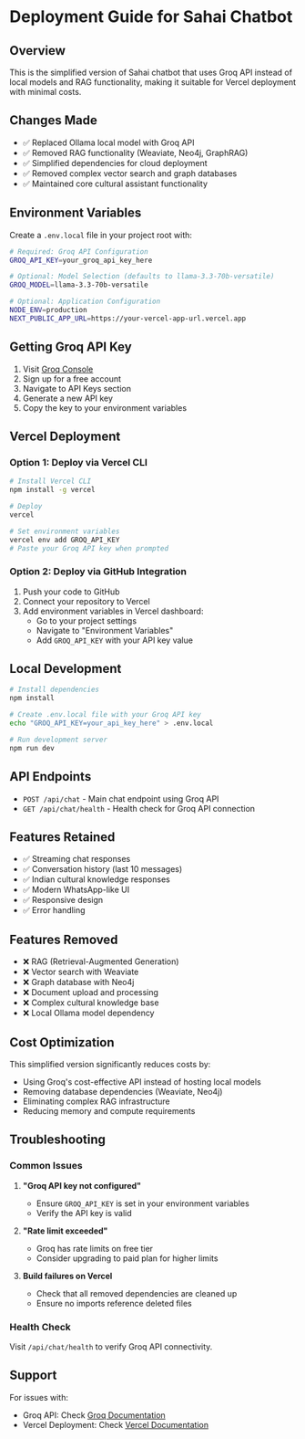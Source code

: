 # Deployment Guide for Sahai Chatbot

## Overview

This is the simplified version of Sahai chatbot that uses Groq API instead of local models and RAG functionality, making it suitable for Vercel deployment with minimal costs.

## Changes Made

- ✅ Replaced Ollama local model with Groq API
- ✅ Removed RAG functionality (Weaviate, Neo4j, GraphRAG)
- ✅ Simplified dependencies for cloud deployment
- ✅ Removed complex vector search and graph databases
- ✅ Maintained core cultural assistant functionality

## Environment Variables

Create a `.env.local` file in your project root with:

```bash
# Required: Groq API Configuration
GROQ_API_KEY=your_groq_api_key_here

# Optional: Model Selection (defaults to llama-3.3-70b-versatile)
GROQ_MODEL=llama-3.3-70b-versatile

# Optional: Application Configuration
NODE_ENV=production
NEXT_PUBLIC_APP_URL=https://your-vercel-app-url.vercel.app
```

## Getting Groq API Key

1. Visit [Groq Console](https://console.groq.com)
2. Sign up for a free account
3. Navigate to API Keys section
4. Generate a new API key
5. Copy the key to your environment variables

## Vercel Deployment

### Option 1: Deploy via Vercel CLI

```bash
# Install Vercel CLI
npm install -g vercel

# Deploy
vercel

# Set environment variables
vercel env add GROQ_API_KEY
# Paste your Groq API key when prompted
```

### Option 2: Deploy via GitHub Integration

1. Push your code to GitHub
2. Connect your repository to Vercel
3. Add environment variables in Vercel dashboard:
   - Go to your project settings
   - Navigate to "Environment Variables"
   - Add `GROQ_API_KEY` with your API key value

## Local Development

```bash
# Install dependencies
npm install

# Create .env.local file with your Groq API key
echo "GROQ_API_KEY=your_api_key_here" > .env.local

# Run development server
npm run dev
```

## API Endpoints

- `POST /api/chat` - Main chat endpoint using Groq API
- `GET /api/chat/health` - Health check for Groq API connection

## Features Retained

- ✅ Streaming chat responses
- ✅ Conversation history (last 10 messages)
- ✅ Indian cultural knowledge responses
- ✅ Modern WhatsApp-like UI
- ✅ Responsive design
- ✅ Error handling

## Features Removed

- ❌ RAG (Retrieval-Augmented Generation)
- ❌ Vector search with Weaviate
- ❌ Graph database with Neo4j
- ❌ Document upload and processing
- ❌ Complex cultural knowledge base
- ❌ Local Ollama model dependency

## Cost Optimization

This simplified version significantly reduces costs by:

- Using Groq's cost-effective API instead of hosting local models
- Removing database dependencies (Weaviate, Neo4j)
- Eliminating complex RAG infrastructure
- Reducing memory and compute requirements

## Troubleshooting

### Common Issues

1. **"Groq API key not configured"**

   - Ensure `GROQ_API_KEY` is set in your environment variables
   - Verify the API key is valid

2. **"Rate limit exceeded"**

   - Groq has rate limits on free tier
   - Consider upgrading to paid plan for higher limits

3. **Build failures on Vercel**
   - Check that all removed dependencies are cleaned up
   - Ensure no imports reference deleted files

### Health Check

Visit `/api/chat/health` to verify Groq API connectivity.

## Support

For issues with:

- Groq API: Check [Groq Documentation](https://console.groq.com/docs)
- Vercel Deployment: Check [Vercel Documentation](https://vercel.com/docs)
